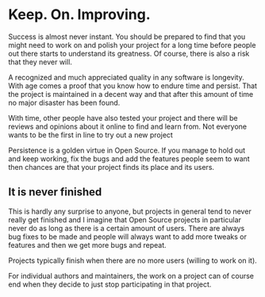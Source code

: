 # Keep. On. Improving.

Success is almost never instant. You should be prepared to find that you might
need to work on and polish your project for a long time before people out
there starts to understand its greatness. Of course, there is also a risk that
they never will.

A recognized and much appreciated quality in any software is longevity. With
age comes a proof that you know how to endure time and persist. That the
project is maintained in a decent way and that after this amount of time no
major disaster has been found.

With time, other people have also tested your project and there will be
reviews and opinions about it online to find and learn from. Not everyone
wants to be the first in line to try out a new project

Persistence is a golden virtue in Open Source. If you manage to hold out and
keep working, fix the bugs and add the features people seem to want then
chances are that your project finds its place and its users.

## It is never finished

This is hardly any surprise to anyone, but projects in general tend to never
really get finished and I imagine that Open Source projects in particular
never do as long as there is a certain amount of users. There are always bug
fixes to be made and people will always want to add more tweaks or features
and then we get more bugs and repeat.

Projects typically finish when there are no more users (willing to work on it).

For individual authors and maintainers, the work on a project can of course
end when they decide to just stop participating in that project.

